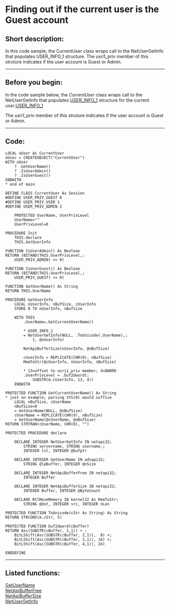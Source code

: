<link rel="stylesheet" type="text/css" href="../css/win32api.css">  
<link rel="stylesheet" href="https://cdnjs.cloudflare.com/ajax/libs/font-awesome/4.7.0/css/font-awesome.min.css">

# Finding out if the current user is the Guest account

## Short description:
In this code sample, the CurrentUser class wraps call to the NetUserGetInfo that populates USER_INFO_1 structure. The usri1_priv member of this struture indicates if the user account is Guest or Admin.  
***  


## Before you begin:
In the code sample below, the *CurrentUser* class wraps call to the NetUserGetInfo that populates <a href="http://msdn.microsoft.com/en-us/library/aa371109(v=VS.85).aspx">USER_INFO_1</a> structure for the current user.[USER_INFO_1](sample_000.md)  

The *usri1_priv* member of this struture indicates if the user account is Guest or Admin.  
  
***  


## Code:
```foxpro  
LOCAL oUser As CurrentUser
oUser = CREATEOBJECT("CurrentUser")
WITH oUser
	? .GetUserName()
	? .IsUserAdmin()
	? .IsUserGuest()
ENDWITH
* end of main

DEFINE CLASS CurrentUser As Session
#DEFINE USER_PRIV_GUEST 0
#DEFINE USER_PRIV_USER 1
#DEFINE USER_PRIV_ADMIN 2

	PROTECTED UserName, UserPrivLevel
	UserName=""
	UserPrivLevel=0

PROCEDURE Init
	THIS.declare
	THIS.GetUserInfo

FUNCTION IsUserAdmin() As Boolean
RETURN (BITAND(THIS.UserPrivLevel,;
	USER_PRIV_ADMIN) <> 0)

FUNCTION IsUserGuest() As Boolean
RETURN (BITAND(THIS.UserPrivLevel,;
	USER_PRIV_GUEST) <> 0)

FUNCTION GetUserName() As String
RETURN THIS.UserName

PROCEDURE GetUserInfo
	LOCAL nUserInfo, nBufSize, cUserInfo
	STORE 0 TO nUserInfo, nBufSize

	WITH THIS
		.UserName=.GetCurrentUserName()

		* USER_INFO_1
		= NetUserGetInfo(NULL, .ToUnicode(.UserName),;
			1, @nUserInfo)
		
		NetApiBufferSize(nUserInfo, @nBufSize)

		cUserInfo = REPLICATE(CHR(0), nBufSize)
		MemToStr(@cUserInfo, nUserInfo, nBufSize)

		* 13=offset to usri1_priv member; 4=DWORD
		.UserPrivLevel = .buf2dword(;
			SUBSTR(m.cUserInfo, 13, 4))
	ENDWITH

PROTECTED FUNCTION GetCurrentUserName() As String
* just an example; parsing SYS(0) would suffice
	LOCAL nBufSize, cUserName
	nBufSize=0
	= GetUserName(NULL, @nBufSize)
	cUserName = REPLICATE(CHR(0), nBufSize)
	= GetUserName(@cUserName, @nBufSize)
RETURN STRTRAN(cUserName, CHR(0), "")

PROTECTED PROCEDURE declare

	DECLARE INTEGER NetUserGetInfo IN netapi32;
		STRING servername, STRING username,;
		INTEGER lvl, INTEGER @bufptr

	DECLARE INTEGER GetUserName IN advapi32;
		STRING @lpBuffer, INTEGER @nSize

	DECLARE INTEGER NetApiBufferFree IN netapi32;
		INTEGER Buffer

	DECLARE INTEGER NetApiBufferSize IN netapi32;
		INTEGER Buffer, INTEGER @ByteCount

	DECLARE RtlMoveMemory IN kernel32 As MemToStr;
		STRING @dst, INTEGER src, INTEGER nLen

PROTECTED FUNCTION ToUnicode(cStr As String) As String
RETURN STRCONV(m.cStr, 5)

PROTECTED FUNCTION buf2dword(cBuffer)
RETURN Asc(SUBSTR(cBuffer, 1,1)) + ;
	BitLShift(Asc(SUBSTR(cBuffer, 2,1)),  8) +;
	BitLShift(Asc(SUBSTR(cBuffer, 3,1)), 16) +;
	BitLShift(Asc(SUBSTR(cBuffer, 4,1)), 24)

ENDDEFINE  
```  
***  


## Listed functions:
[GetUserName](../libraries/advapi32/GetUserName.md)  
[NetApiBufferFree](../libraries/netapi32/NetApiBufferFree.md)  
[NetApiBufferSize](../libraries/netapi32/NetApiBufferSize.md)  
[NetUserGetInfo](../libraries/netapi32/NetUserGetInfo.md)  
